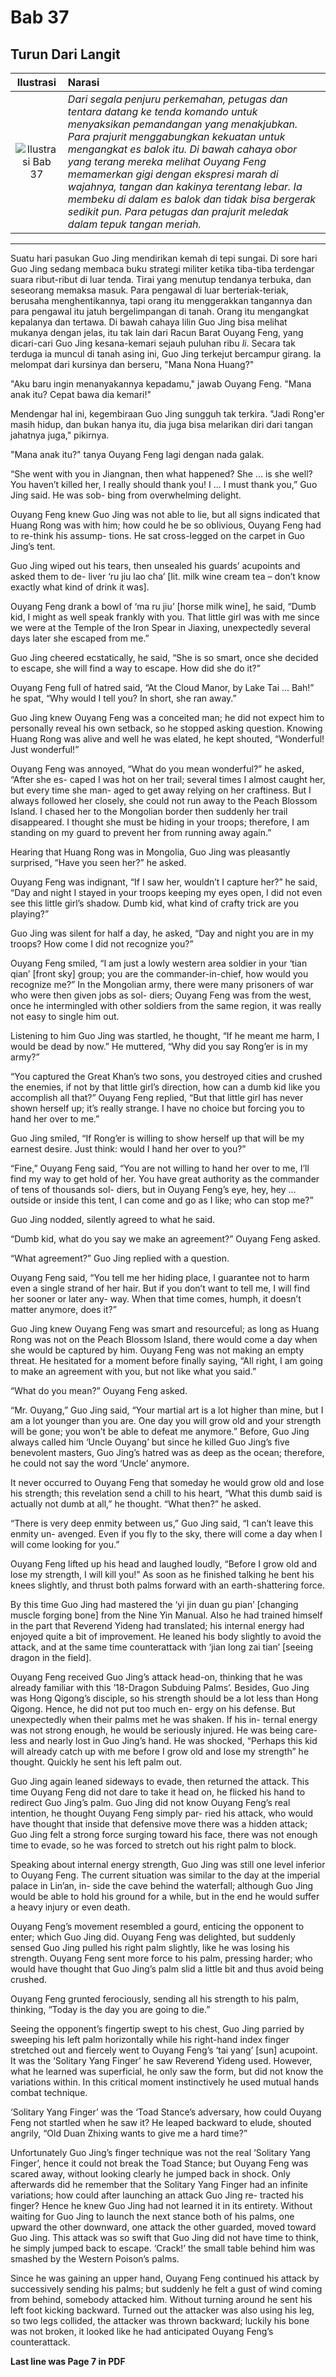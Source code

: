 # Bab 37
## Turun Dari Langit

| Ilustrasi | Narasi |
|   :---:   | :---   |
| ![Ilustrasi Bab 37](https://res.cloudinary.com/drzjshskk/image/upload/v1676693785/sdyxz/originals/loch-37_xbi4k7.jpg)  | _Dari segala penjuru perkemahan, petugas dan tentara datang ke tenda komando untuk menyaksikan pemandangan yang menakjubkan. Para prajurit menggabungkan kekuatan untuk mengangkat es balok itu. Di bawah cahaya obor yang terang mereka melihat Ouyang Feng memamerkan gigi dengan ekspresi marah di wajahnya, tangan dan kakinya terentang lebar. Ia membeku di dalam es balok dan tidak bisa bergerak sedikit pun. Para petugas dan prajurit meledak dalam tepuk tangan meriah._ |

***

Suatu hari pasukan Guo Jing mendirikan kemah di tepi sungai. Di sore hari Guo Jing sedang membaca buku strategi militer
ketika tiba-tiba terdengar suara ribut-ribut di luar tenda. Tirai yang menutup tendanya terbuka, dan seseorang memaksa masuk.
Para pengawal di luar berteriak-teriak, berusaha menghentikannya, tapi orang itu menggerakkan tangannya dan para pengawal
itu jatuh bergelimpangan di tanah. Orang itu mengangkat kepalanya dan tertawa. Di bawah cahaya lilin Guo Jing bisa 
melihat mukanya dengan jelas, itu tak lain dari Racun Barat Ouyang Feng, yang dicari-cari Guo Jing kesana-kemari sejauh 
puluhan ribu _li_. Secara tak terduga ia muncul di tanah asing ini, Guo Jing terkejut bercampur girang. Ia melompat
dari kursinya dan berseru, "Mana Nona Huang?"

"Aku baru ingin menanyakannya kepadamu," jawab Ouyang Feng. "Mana anak itu? Cepat bawa dia kemari!"

Mendengar hal ini, kegembiraan Guo Jing sungguh tak terkira. "Jadi Rong'er masih hidup, dan bukan hanya itu, dia juga 
bisa melarikan diri dari tangan jahatnya juga," pikirnya.

"Mana anak itu?" tanya Ouyang Feng lagi dengan nada galak.


“She went with you in Jiangnan, then what happened? She ... is she well? You haven’t
killed her, I really should thank you! I ... I must thank you,” Guo Jing said. He was sob-
bing from overwhelming delight.

Ouyang Feng knew Guo Jing was not able to lie, but all signs indicated that Huang Rong
was with him; how could he be so oblivious, Ouyang Feng had to re-think his assump-
tions. He sat cross-legged on the carpet in Guo Jing’s tent.

Guo Jing wiped out his tears, then unsealed his guards’ acupoints and asked them to de-
liver ‘ru jiu lao cha’ [lit. milk wine cream tea – don’t know exactly what kind of drink it
was].

Ouyang Feng drank a bowl of ‘ma ru jiu’ [horse milk wine], he said, “Dumb kid, I might
as well speak frankly with you. That little girl was with me since we were at the Temple
of the Iron Spear in Jiaxing, unexpectedly several days later she escaped from me.”

Guo Jing cheered ecstatically, he said, “She is so smart, once she decided to escape, she
will find a way to escape. How did she do it?”

Ouyang Feng full of hatred said, “At the Cloud Manor, by Lake Tai ... Bah!” he spat,
“Why would I tell you? In short, she ran away.”

Guo Jing knew Ouyang Feng was a conceited man; he did not expect him to personally
reveal his own setback, so he stopped asking question. Knowing Huang Rong was alive
and well he was elated, he kept shouted, “Wonderful! Just wonderful!”

Ouyang Feng was annoyed, “What do you mean wonderful?” he asked, “After she es-
caped I was hot on her trail; several times I almost caught her, but every time she man-
aged to get away relying on her craftiness. But I always followed her closely, she could
not run away to the Peach Blossom Island. I chased her to the Mongolian border then
suddenly her trail disappeared. I thought she must be hiding in your troops; therefore, I
am standing on my guard to prevent her from running away again.”

Hearing that Huang Rong was in Mongolia, Guo Jing was pleasantly surprised, “Have
you seen her?” he asked.

Ouyang Feng was indignant, “If I saw her, wouldn’t I capture her?” he said, “Day and
night I stayed in your troops keeping my eyes open, I did not even see this little girl’s
shadow. Dumb kid, what kind of crafty trick are you playing?”

Guo Jing was silent for half a day, he asked, “Day and night you are in my troops? How
come I did not recognize you?”

Ouyang Feng smiled, “I am just a lowly western area soldier in your ‘tian qian’ [front
sky] group; you are the commander-in-chief, how would you recognize me?” In the
Mongolian army, there were many prisoners of war who were then given jobs as sol-
diers; Ouyang Feng was from the west, once he intermingled with other soldiers from
the same region, it was really not easy to single him out.

Listening to him Guo Jing was startled, he thought, “If he meant me harm, I would be
dead by now.” He muttered, “Why did you say Rong’er is in my army?”

“You captured the Great Khan’s two sons, you destroyed cities and crushed the enemies,
if not by that little girl’s direction, how can a dumb kid like you accomplish all that?”
Ouyang Feng replied, “But that little girl has never shown herself up; it’s really strange.
I have no choice but forcing you to hand her over to me.”

Guo Jing smiled, “If Rong’er is willing to show herself up that will be my earnest desire.
Just think: would I hand her over to you?”

“Fine,” Ouyang Feng said, “You are not willing to hand her over to me, I’ll find my way
to get hold of her. You have great authority as the commander of tens of thousands sol-
diers, but in Ouyang Feng’s eye, hey, hey ... outside or inside this tent, I can come and go
as I like; who can stop me?”

Guo Jing nodded, silently agreed to what he said.

“Dumb kid, what do you say we make an agreement?” Ouyang Feng asked.

“What agreement?” Guo Jing replied with a question.

Ouyang Feng said, “You tell me her hiding place, I guarantee not to harm even a single
strand of her hair. But if you don’t want to tell me, I will find her sooner or later any-
way. When that time comes, humph, it doesn’t matter anymore, does it?”

Guo Jing knew Ouyang Feng was smart and resourceful; as long as Huang Rong was not
on the Peach Blossom Island, there would come a day when she would be captured by
him. Ouyang Feng was not making an empty threat. He hesitated for a moment before
finally saying, “All right, I am going to make an agreement with you, but not like what
you said.”

“What do you mean?” Ouyang Feng asked.

“Mr. Ouyang,” Guo Jing said, “Your martial art is a lot higher than mine, but I am a lot
younger than you are. One day you will grow old and your strength will be gone; you
won’t be able to defeat me anymore.” Before, Guo Jing always called him ‘Uncle
Ouyang’ but since he killed Guo Jing’s five benevolent masters, Guo Jing’s hatred was as
deep as the ocean; therefore, he could not say the word ‘Uncle’ anymore.

It never occurred to Ouyang Feng that someday he would grow old and lose his
strength; this revelation send a chill to his heart, “What this dumb said is actually not
dumb at all,” he thought. “What then?” he asked.

“There is very deep enmity between us,” Guo Jing said, “I can’t leave this enmity un-
avenged. Even if you fly to the sky, there will come a day when I will come looking for
you.”

Ouyang Feng lifted up his head and laughed loudly, “Before I grow old and lose my
strength, I will kill you!” As soon as he finished talking he bent his knees slightly, and
thrust both palms forward with an earth-shattering force.

By this time Guo Jing had mastered the ‘yi jin duan gu pian’ [changing muscle forging
bone] from the Nine Yin Manual. Also he had trained himself in the part that Reverend
Yideng had translated; his internal energy had enjoyed quite a bit of improvement. He
leaned his body slightly to avoid the attack, and at the same time counterattack with
‘jian long zai tian’ [seeing dragon in the field].

Ouyang Feng received Guo Jing’s attack head-on, thinking that he was already familiar
with this ’18-Dragon Subduing Palms’. Besides, Guo Jing was Hong Qigong’s disciple, so
his strength should be a lot less than Hong Qigong. Hence, he did not put too much en-
ergy on his defense. But unexpectedly when their palms met he was shaken. If his in-
ternal energy was not strong enough, he would be seriously injured. He was being care-
less and nearly lost in Guo Jing’s hand. He was shocked, “Perhaps this kid will already
catch up with me before I grow old and lose my strength” he thought. Quickly he sent
his left palm out.

Guo Jing again leaned sideways to evade, then returned the attack. This time Ouyang
Feng did not dare to take it head on, he flicked his hand to redirect Guo Jing’s palm. Guo
Jing did not know Ouyang Feng’s real intention, he thought Ouyang Feng simply par-
ried his attack, who would have thought that inside that defensive move there was a
hidden attack; Guo Jing felt a strong force surging toward his face, there was not
enough time to evade, so he was forced to stretch out his right palm to block.

Speaking about internal energy strength, Guo Jing was still one level inferior to Ouyang
Feng. The current situation was similar to the day at the imperial palace in Lin’an, in-
side the cave behind the waterfall; although Guo Jing would be able to hold his ground
for a while, but in the end he would suffer a heavy injury or even death.

Ouyang Feng’s movement resembled a gourd, enticing the opponent to enter; which
Guo Jing did. Ouyang Feng was delighted, but suddenly sensed Guo Jing pulled his right
palm slightly, like he was losing his strength. Ouyang Feng sent more force to his palm,
pressing harder; who would have thought that Guo Jing’s palm slid a little bit and thus
avoid being crushed.

Ouyang Feng grunted ferociously, sending all his strength to his palm, thinking, “Today
is the day you are going to die.”

Seeing the opponent’s fingertip swept to his chest, Guo Jing parried by sweeping his left
palm horizontally while his right-hand index finger stretched out and fiercely went to
Ouyang Feng’s ‘tai yang’ [sun] acupoint. It was the ‘Solitary Yang Finger’ he saw
Reverend Yideng used. However, what he learned was superficial, he only saw the
form, but did not know the variations within. In this critical moment instinctively he
used mutual hands combat technique.

‘Solitary Yang Finger’ was the ‘Toad Stance’s adversary, how could Ouyang Feng not
startled when he saw it? He leaped backward to elude, shouted angrily, “Old Duan
Zhixing wants to give me a hard time?”

Unfortunately Guo Jing’s finger technique was not the real ‘Solitary Yang Finger’, hence
it could not break the Toad Stance; but Ouyang Feng was scared away, without looking
clearly he jumped back in shock. Only afterwards did he remember that the Solitary
Yang Finger had an infinite variations; how could after launching an attack Guo Jing re-
tracted his finger? Hence he knew Guo Jing had not learned it in its entirety. Without
waiting for Guo Jing to launch the next stance both of his palms, one upward the other
downward, one attack the other guarded, moved toward Guo Jing. This attack was so
swift that Guo Jing did not have time to think, he simply jumped back to escape. ‘Crack!’
the small table behind him was smashed by the Western Poison’s palms.

Since he was gaining an upper hand, Ouyang Feng continued his attack by successively
sending his palms; but suddenly he felt a gust of wind coming from behind, somebody
attacked him. Without turning around he sent his left foot kicking backward. Turned
out the attacker was also using his leg, so two legs collided, the attacker was thrown
backward; luckily his bone was not broken, it looked like he had anticipated Ouyang
Feng’s counterattack.

**Last line was Page 7 in PDF**

